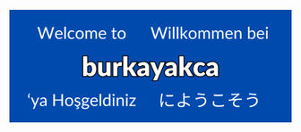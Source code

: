 <p align="center">
<img src="banner.png" ></img>
</p>
<!---
burkayakca/burkayakca is a ✨ special ✨ repository because its `README.md` (this file) appears on your GitHub profile.
You can click the Preview link to take a look at your changes.
--->
